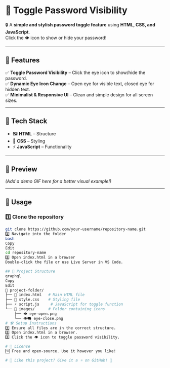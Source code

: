 # 🚀 Toggle Password Visibility  

🔒 A **simple and stylish password toggle feature** using **HTML, CSS, and JavaScript**.  
Click the 👁️ icon to show or hide your password!  

---

## 🌟 Features  
✅ **Toggle Password Visibility** – Click the eye icon to show/hide the password.  
✅ **Dynamic Eye Icon Change** – Open eye for visible text, closed eye for hidden text.  
✅ **Minimalist & Responsive UI** – Clean and simple design for all screen sizes.  

---

## 🎨 Tech Stack  
- 🖼 **HTML** – Structure  
- 🎨 **CSS** – Styling  
- ⚡ **JavaScript** – Functionality  

---

## 📸 Preview  
*(Add a demo GIF here for a better visual example!)*  

---

## 🚀 Usage  
### 1️⃣ Clone the repository  
```bash
git clone https://github.com/your-username/repository-name.git
2️⃣ Navigate into the folder
bash
Copy
Edit
cd repository-name
3️⃣ Open index.html in a browser
Double-click the file or use Live Server in VS Code.

## 📁 Project Structure
graphql
Copy
Edit
📂 project-folder/
├── 📜 index.html   # Main HTML file
├── 🎨 style.css    # Styling file
├── ⚡ script.js     # JavaScript for toggle function
└── 📁 images/      # Folder containing icons
    ├── 👁️ eye-open.png
    └── 👁️‍🗨️ eye-close.png
# 🛠️ Setup Instructions
1️⃣ Ensure all files are in the correct structure.
2️⃣ Open index.html in a browser.
3️⃣ Click the 👁️ icon to toggle password visibility.

# 📜 License
🆓 Free and open-source. Use it however you like!

# 🎯 Like this project? Give it a ⭐ on GitHub! 🚀
